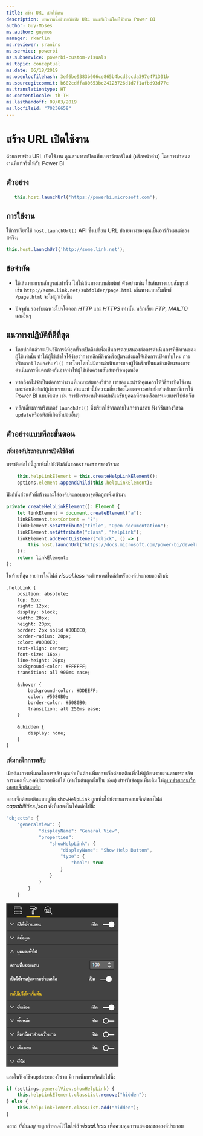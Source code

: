 ```yaml
---
title: สร้าง URL เปิดใช้งาน
description: บทความนี้อธิบายวิธีเปิด URL บนแท็บใหม่โดยใช้วิชวล Power BI
author: Guy-Moses
ms.author: guymos
manager: rkarlin
ms.reviewer: sranins
ms.service: powerbi
ms.subservice: powerbi-custom-visuals
ms.topic: conceptual
ms.date: 06/18/2019
ms.openlocfilehash: 3ef6be9383b606ce865b4bcd3ccda397e471301b
ms.sourcegitcommit: b602cdffa80653bc24123726d1d7f1afbd93d77c
ms.translationtype: HT
ms.contentlocale: th-TH
ms.lasthandoff: 09/03/2019
ms.locfileid: "70236658"
---
```

# <a name="create-a-launch-url"></a>สร้าง URL เปิดใช้งาน

ด้วยการสร้าง URL เปิดใช้งาน คุณสามารถเปิดแท็บเบราว์เซอร์ใหม่ (หรือหน้าต่าง) โดยการกำหนดงานที่แท้จริงให้กับ Power BI

## <a name="sample"></a>ตัวอย่าง

```typescript
   this.host.launchUrl('https://powerbi.microsoft.com');
```

## <a name="usage"></a>การใช้งาน

ใช้การเรียกใช้ `host.launchUrl()` API ซึ่งเปลี่ยน URL ปลายทางของคุณเป็นอาร์กิวเมนต์ของสตริง:

```typescript
this.host.launchUrl('http://some.link.net');
```

## <a name="restrictions"></a>ข้อจำกัด

* ใช้เส้นทางแบบสัมบูรณ์เท่านั้น ไม่ใช่เส้นทางแบบสัมพัทธ์ ตัวอย่างเช่น ใช้เส้นทางแบบสัมบูรณ์ เช่น `http://some.link.net/subfolder/page.html` เส้นทางแบบสัมพัทธ์ `/page.html` จะไม่ถูกเปิดขึ้น

* ปัจจุบัน รองรับเฉพาะโปรโตคอล *HTTP* และ *HTTPS* เท่านั้น หลีกเลี่ยง *FTP*, *MAILTO* และอื่นๆ

## <a name="best-practices"></a>แนวทางปฏิบัติที่ดีที่สุด

* โดยปกติแล้วจะเป็นวิธีการดีที่สุดที่จะเปิดลิงก์เพื่อเป็นการตอบสนองต่อการดำเนินการที่ชัดเจนของผู้ใช้เท่านั้น ทำให้ผู้ใช้เข้าใจได้ง่ายว่าการคลิกที่ลิงก์หรือปุ่มจะส่งผลให้เกิดการเปิดแท็บใหม่ การทริกเกอร์ `launchUrl()` การโทรโดยไม่มีการดำเนินการของผู้ใช้หรือเป็นผลข้างเคียงของการดำเนินการที่แตกต่างกันอาจทำให้ผู้ใช้เกิดความสับสนหรือหงุดหงิด

* หากลิงก์ไม่จำเป็นต่อการทำงานที่เหมาะสมของวิชวล เราขอแนะนำว่าคุณควรให้วิธีการปิดใช้งานและซ่อนลิงก์แก่ผู้เขียนรายงาน คำแนะนำนี้มีความเกี่ยวข้องโดยเฉพาะอย่างยิ่งสำหรับกรณีการใช้ Power BI แบบพิเศษ เช่น การฝังรายงานในแอปพลิเคชันบุคคลที่สามหรือการเผยแพร่ไปยังเว็บ

* หลีกเลี่ยงการทริกเกอร์ `launchUrl()` ซึ่งเรียกใช้จากภายในการวนรอบ ฟังก์ชันของวิชวล `update`หรือรหัสที่เกิดซ้ำบ่อยอื่นๆ

## <a name="a-step-by-step-example"></a>ตัวอย่างแบบทีละขั้นตอน

### <a name="add-a-link-launching-element"></a>เพิ่มองค์ประกอบการเปิดใช้ลิงก์

บรรทัดต่อไปนี้ถูกเพิ่มไปยังฟังก์ชัน`constructor`ของวิชวล:

```typescript
    this.helpLinkElement = this.createHelpLinkElement();
    options.element.appendChild(this.helpLinkElement);
```

ฟังก์ชันส่วนตัวที่สร้างและใส่องค์ประกอบของจุดยึดถูกเพิ่มเข้ามา:

```typescript
private createHelpLinkElement(): Element {
    let linkElement = document.createElement("a");
    linkElement.textContent = "?";
    linkElement.setAttribute("title", "Open documentation");
    linkElement.setAttribute("class", "helpLink");
    linkElement.addEventListener("click", () => {
        this.host.launchUrl("https://docs.microsoft.com/power-bi/developer/custom-visual-develop-tutorial");
    });
    return linkElement;
};
```

ในท้ายที่สุด รายการในไฟล์ *visual.less* จะกำหนดสไตล์สำหรับองค์ประกอบของลิงก์:

```less
.helpLink {
    position: absolute;
    top: 0px;
    right: 12px;
    display: block;
    width: 20px;
    height: 20px;
    border: 2px solid #80B0E0;
    border-radius: 20px;
    color: #80B0E0;
    text-align: center;
    font-size: 16px;
    line-height: 20px;
    background-color: #FFFFFF;
    transition: all 900ms ease;

    &:hover {
        background-color: #DDEEFF;
        color: #5080B0;
        border-color: #5080B0;
        transition: all 250ms ease;
    }

    &.hidden {
        display: none;
    }
}
```

### <a name="add-a-toggling-mechanism"></a>เพิ่มกลไกการสลับ

เมื่อต้องการเพิ่มกลไกการสลับ คุณจำเป็นต้องเพิ่มออบเจ็กต์สแตติกเพื่อให้ผู้เขียนรายงานสามารถสลับการมองเห็นองค์ประกอบลิงก์ได้ (ค่าเริ่มต้นถูกตั้งเป็น *ซ่อน*) สำหรับข้อมูลเพิ่มเติม ให้ดู[บทช่วยสอนเรื่องออบเจ็กต์สแตติก](https://microsoft.github.io/PowerBI-visuals/docs/concepts/objects-and-properties)

ออบเจ็กต์สแตติกแบบบูลีน `showHelpLink` ถูกเพิ่มไปยังรายการออบเจ็กต์ของไฟล์ *capabilities.json* ดังที่แสดงในโค้ดต่อไปนี้:

```typescript
"objects": {
    "generalView": {
            "displayName": "General View",
            "properties":
                "showHelpLink": {
                    "displayName": "Show Help Button",
                    "type": {
                        "bool": true
                    }
                }
            }
        }
    }
```

![เปิดใช้งานการสลับ URL](./media/launchurl-toggle.png)

และในฟังก์ชัน`update`ของวิชวล มีการเพิ่มบรรทัดต่อไปนี้:

```typescript
if (settings.generalView.showHelpLink) {
    this.helpLinkElement.classList.remove("hidden");
} else {
    this.helpLinkElement.classList.add("hidden");
}
```

คลาส *ที่ซ่อนอยู่* จะถูกกำหนดไว้ในไฟล์ *visual.less* เพื่อควบคุมการแสดงผลขององค์ประกอบ
